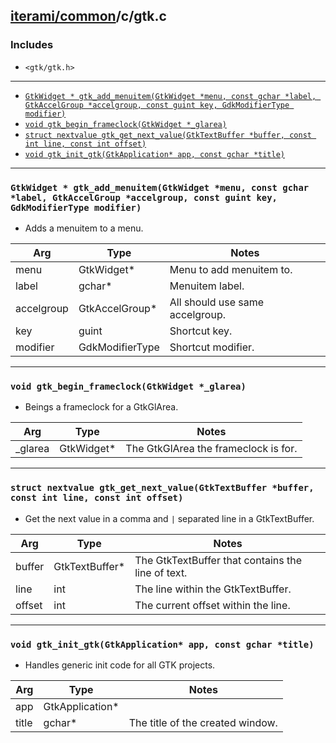 [iterami/common](https://github.com/iterami/Documentation.htm/blob/gh-pages/common/README.md)/c/gtk.c
-----------------------------------------------------------------------------------------------------

### Includes
* `<gtk/gtk.h>`

---

* [`GtkWidget * gtk_add_menuitem(GtkWidget *menu, const gchar *label, GtkAccelGroup *accelgroup, const guint key, GdkModifierType modifier)`](#gtkwidget--gtk_add_menuitemgtkwidget-menu-const-gchar-label-gtkaccelgroup-accelgroup-const-guint-key-gdkmodifiertype-modifier)
* [`void gtk_begin_frameclock(GtkWidget *_glarea)`](#void-gtk_begin_frameclockgtkwidget-_glarea)
* [`struct nextvalue gtk_get_next_value(GtkTextBuffer *buffer, const int line, const int offset)`](#struct-nextvalue-gtk_get_next_valuegtktextbuffer-buffer-const-int-line-const-int-offset)
* [`void gtk_init_gtk(GtkApplication* app, const gchar *title)`](#void-gtk_init_gtkgtkapplication-app-const-gchar-title)

---

### `GtkWidget * gtk_add_menuitem(GtkWidget *menu, const gchar *label, GtkAccelGroup *accelgroup, const guint key, GdkModifierType modifier)`
* Adds a menuitem to a menu.

Arg        | Type            | Notes
-----------|-----------------|--------------------------------
menu       | GtkWidget*      | Menu to add menuitem to.
label      | gchar*          | Menuitem label.
accelgroup | GtkAccelGroup*  | All should use same accelgroup.
key        | guint           | Shortcut key.
modifier   | GdkModifierType | Shortcut modifier.

---

### `void gtk_begin_frameclock(GtkWidget *_glarea)`
* Beings a frameclock for a GtkGlArea.

Arg     | Type       | Notes
--------|------------|-------------------------------------
_glarea | GtkWidget* | The GtkGlArea the frameclock is for.

---

### `struct nextvalue gtk_get_next_value(GtkTextBuffer *buffer, const int line, const int offset)`
* Get the next value in a comma and `|` separated line in a GtkTextBuffer.

Arg    | Type           | Notes
-------|----------------|--------------------------------------------------
buffer | GtkTextBuffer* | The GtkTextBuffer that contains the line of text.
line   | int            | The line within the GtkTextBuffer.
offset | int            | The current offset within the line.

---

### `void gtk_init_gtk(GtkApplication* app, const gchar *title)`
* Handles generic init code for all GTK projects.

Arg   | Type            | Notes
------|-----------------|--------------------------------------------------
app   | GtkApplication* |
title | gchar*          | The title of the created window.
